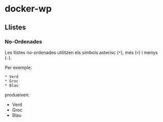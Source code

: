 # docker-wp

## Llistes
### No-Ordenades

Les llistes no-ordenades utilitzen els símbols asterisc (`*`), més (`+`) i menys (`-`).

Per exemple:

```
* Verd
* Groc
* Blau
```
produeixen:

* Verd
* Groc
* Blau

